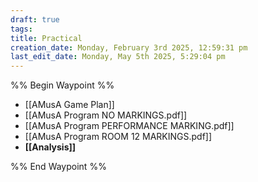 ```yaml
---
draft: true
tags: 
title: Practical
creation_date: Monday, February 3rd 2025, 12:59:31 pm
last_edit_date: Monday, May 5th 2025, 5:29:04 pm
---
```


%% Begin Waypoint %%
- [[AMusA Game Plan]]
- [[AMusA Program NO MARKINGS.pdf]]
- [[AMusA Program PERFORMANCE MARKING.pdf]]
- [[AMusA Program ROOM 12 MARKINGS.pdf]]
- **[[Analysis]]**

%% End Waypoint %%
